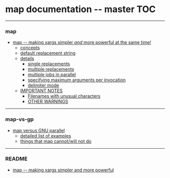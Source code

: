 # map documentation -- master TOC

----

<a name="map"></a>

### map

  * [map -- making xargs simpler *and* more powerful at the same time!](map.html#map_map_making_xargs_simpler_and_more_powerful_at_the_same_time__)
      * [concepts](map.html#map_concepts_)
      * [default replacement string](map.html#map_default_replacement_string_)
      * [details](map.html#map_details_)
          * [single replacements](map.html#map_single_replacements_)
          * [multiple replacements](map.html#map_multiple_replacements_)
          * [multiple jobs in parallel](map.html#map_multiple_jobs_in_parallel_)
          * [specifying maximum arguments per invocation](map.html#map_specifying_maximum_arguments_per_invocation_)
          * [delimiter mode](map.html#map_delimiter_mode_)
      * [IMPORTANT NOTES](map.html#map_IMPORTANT_NOTES_)
          * [Filenames with unusual characters](map.html#map_Filenames_with_unusual_characters_)
          * [OTHER WARNINGS](map.html#map_OTHER_WARNINGS_)

----

<a name="map-vs-gp"></a>

### map-vs-gp

  * [map versus GNU parallel](mapgp.html) <!-- (mapgp) -->
      * [detailed list of examples](mapgp.html#map_vs_gp_detailed_list_of_examples_)
      * [things that map cannot/will not do](mapgp.html#cantwont) <!-- (cantwont) -->

----

<a name="README"></a>

### README

  * [map -- making xargs simpler and more powerful](README.html#README_map_making_xargs_simpler_and_more_powerful_)
